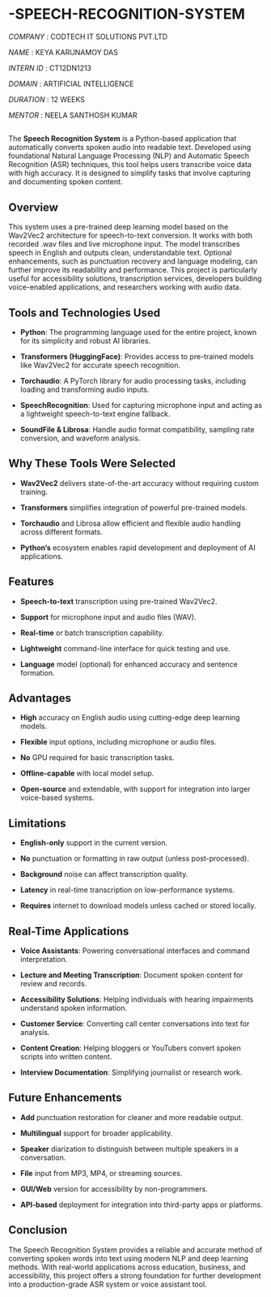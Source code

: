 # -SPEECH-RECOGNITION-SYSTEM

*COMPANY* : CODTECH IT SOLUTIONS PVT.LTD

*NAME* : KEYA KARUNAMOY DAS

*INTERN ID* : CT12DN1213

*DOMAIN* : ARTIFICIAL INTELLIGENCE 

*DURATION* : 12 WEEKS 

*MENTOR* : NEELA SANTHOSH KUMAR 

##
The **Speech Recognition System** is a Python-based application that automatically converts spoken audio into readable text. Developed using foundational Natural Language Processing (NLP) and Automatic Speech Recognition (ASR) techniques, this tool helps users transcribe voice data with high accuracy. It is designed to simplify tasks that involve capturing and documenting spoken content.

## Overview
This system uses a pre-trained deep learning model based on the Wav2Vec2 architecture for speech-to-text conversion. It works with both recorded .wav files and live microphone input. The model transcribes speech in English and outputs clean, understandable text. Optional enhancements, such as punctuation recovery and language modeling, can further improve its readability and performance.
This project is particularly useful for accessibility solutions, transcription services, developers building voice-enabled applications, and researchers working with audio data.

## Tools and Technologies Used
- **Python**: The programming language used for the entire project, known for its simplicity and robust AI libraries.

- **Transformers (HuggingFace)**: Provides access to pre-trained models like Wav2Vec2 for accurate speech recognition.

- **Torchaudio**: A PyTorch library for audio processing tasks, including loading and transforming audio inputs.

- **SpeechRecognition**: Used for capturing microphone input and acting as a lightweight speech-to-text engine fallback.

- **SoundFile & Librosa**: Handle audio format compatibility, sampling rate conversion, and waveform analysis.

## Why These Tools Were Selected
- **Wav2Vec2** delivers state-of-the-art accuracy without requiring custom training.

- **Transformers** simplifies integration of powerful pre-trained models.

- **Torchaudio** and Librosa allow efficient and flexible audio handling across different formats.

- **Python’s** ecosystem enables rapid development and deployment of AI applications.

## Features
- **Speech-to-text** transcription using pre-trained Wav2Vec2.

- **Support** for microphone input and audio files (WAV).

- **Real-time** or batch transcription capability.

- **Lightweight** command-line interface for quick testing and use.

- **Language** model (optional) for enhanced accuracy and sentence formation.

## Advantages
- **High** accuracy on English audio using cutting-edge deep learning models.

- **Flexible** input options, including microphone or audio files.

- **No** GPU required for basic transcription tasks.

- **Offline-capable** with local model setup.

- **Open-source** and extendable, with support for integration into larger voice-based systems.

## Limitations
- **English-only** support in the current version.

- **No** punctuation or formatting in raw output (unless post-processed).

- **Background** noise can affect transcription quality.

- **Latency** in real-time transcription on low-performance systems.

- **Requires** internet to download models unless cached or stored locally.

## Real-Time Applications
- **Voice Assistants**: Powering conversational interfaces and command interpretation.

- **Lecture and Meeting Transcription**: Document spoken content for review and records.

- **Accessibility Solutions**: Helping individuals with hearing impairments understand spoken information.

- **Customer Service**: Converting call center conversations into text for analysis.

- **Content Creation**: Helping bloggers or YouTubers convert spoken scripts into written content.

- **Interview Documentation**: Simplifying journalist or research work.

## Future Enhancements
- **Add** punctuation restoration for cleaner and more readable output.

- **Multilingual** support for broader applicability.

- **Speaker** diarization to distinguish between multiple speakers in a conversation.

- **File** input from MP3, MP4, or streaming sources.

- **GUI/Web** version for accessibility by non-programmers.

- **API-based** deployment for integration into third-party apps or platforms.

## Conclusion
The Speech Recognition System provides a reliable and accurate method of converting spoken words into text using modern NLP and deep learning methods. With real-world applications across education, business, and accessibility, this project offers a strong foundation for further development into a production-grade ASR system or voice assistant tool.
